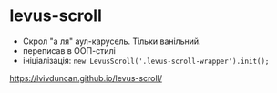# levus-scroll

- Скрол "а ля" аул-карусель. Тільки ванільний.
- переписав в ООП-стилі
- ініціалізація: ```new LevusScroll('.levus-scroll-wrapper').init();```

https://lvivduncan.github.io/levus-scroll/